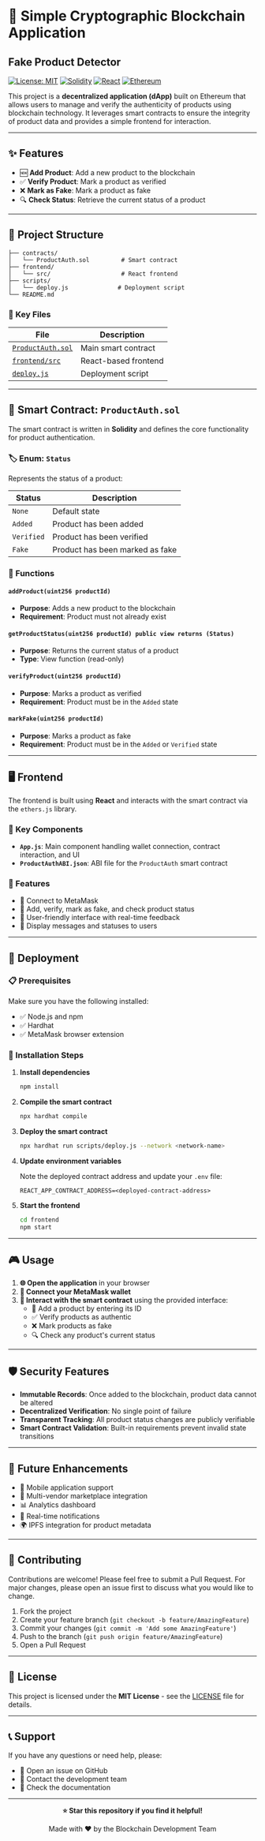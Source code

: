 # 🔐 Simple Cryptographic Blockchain Application
## Fake Product Detector

[![License: MIT](https://img.shields.io/badge/License-MIT-yellow.svg)](https://opensource.org/licenses/MIT)
[![Solidity](https://img.shields.io/badge/Solidity-%5E0.8.0-blue)](https://soliditylang.org/)
[![React](https://img.shields.io/badge/React-18.0+-61DAFB)](https://reactjs.org/)
[![Ethereum](https://img.shields.io/badge/Ethereum-Blockchain-627EEA)](https://ethereum.org/)

This project is a **decentralized application (dApp)** built on Ethereum that allows users to manage and verify the authenticity of products using blockchain technology. It leverages smart contracts to ensure the integrity of product data and provides a simple frontend for interaction.

---

## ✨ Features

- 🆕 **Add Product**: Add a new product to the blockchain
- ✅ **Verify Product**: Mark a product as verified
- ❌ **Mark as Fake**: Mark a product as fake
- 🔍 **Check Status**: Retrieve the current status of a product

---

## 📁 Project Structure

```
├── contracts/
│   └── ProductAuth.sol         # Smart contract
├── frontend/
│   └── src/                    # React frontend
├── scripts/
│   └── deploy.js              # Deployment script
└── README.md
```

### 🔑 Key Files

| File | Description |
|------|-------------|
| [`ProductAuth.sol`](contracts/ProductAuth.sol) | Main smart contract |
| [`frontend/src`](frontend/src) | React-based frontend |
| [`deploy.js`](scripts/deploy.js) | Deployment script |

---

## 📜 Smart Contract: `ProductAuth.sol`

The smart contract is written in **Solidity** and defines the core functionality for product authentication.

### 🏷️ Enum: `Status`

Represents the status of a product:

| Status | Description |
|--------|-------------|
| `None` | Default state |
| `Added` | Product has been added |
| `Verified` | Product has been verified |
| `Fake` | Product has been marked as fake |

### 🔧 Functions

#### `addProduct(uint256 productId)`
- **Purpose**: Adds a new product to the blockchain
- **Requirement**: Product must not already exist

#### `getProductStatus(uint256 productId) public view returns (Status)`
- **Purpose**: Returns the current status of a product
- **Type**: View function (read-only)

#### `verifyProduct(uint256 productId)`
- **Purpose**: Marks a product as verified
- **Requirement**: Product must be in the `Added` state

#### `markFake(uint256 productId)`
- **Purpose**: Marks a product as fake
- **Requirement**: Product must be in the `Added` or `Verified` state

---

## 🖥️ Frontend

The frontend is built using **React** and interacts with the smart contract via the `ethers.js` library.

### 🧩 Key Components

- **`App.js`**: Main component handling wallet connection, contract interaction, and UI
- **`ProductAuthABI.json`**: ABI file for the `ProductAuth` smart contract

### 🎯 Features

- 🦊 Connect to MetaMask
- 🔄 Add, verify, mark as fake, and check product status
- 📱 User-friendly interface with real-time feedback
- 💬 Display messages and statuses to users

---

## 🚀 Deployment

### 📋 Prerequisites

Make sure you have the following installed:

- ✅ Node.js and npm
- ✅ Hardhat
- ✅ MetaMask browser extension

### 📝 Installation Steps

1. **Install dependencies**
   ```bash
   npm install
   ```

2. **Compile the smart contract**
   ```bash
   npx hardhat compile
   ```

3. **Deploy the smart contract**
   ```bash
   npx hardhat run scripts/deploy.js --network <network-name>
   ```

4. **Update environment variables**
   
   Note the deployed contract address and update your `.env` file:
   ```env
   REACT_APP_CONTRACT_ADDRESS=<deployed-contract-address>
   ```

5. **Start the frontend**
   ```bash
   cd frontend
   npm start
   ```

---

## 🎮 Usage

1. **🌐 Open the application** in your browser
2. **🔗 Connect your MetaMask wallet**
3. **🎯 Interact with the smart contract** using the provided interface:
   - 📝 Add a product by entering its ID
   - ✅ Verify products as authentic
   - ❌ Mark products as fake
   - 🔍 Check any product's current status

---

## 🛡️ Security Features

- **Immutable Records**: Once added to the blockchain, product data cannot be altered
- **Decentralized Verification**: No single point of failure
- **Transparent Tracking**: All product status changes are publicly verifiable
- **Smart Contract Validation**: Built-in requirements prevent invalid state transitions

---

## 🔮 Future Enhancements

- 📱 Mobile application support
- 🏪 Multi-vendor marketplace integration
- 📊 Analytics dashboard
- 🔔 Real-time notifications
- 🌍 IPFS integration for product metadata

---

## 🤝 Contributing

Contributions are welcome! Please feel free to submit a Pull Request. For major changes, please open an issue first to discuss what you would like to change.

1. Fork the project
2. Create your feature branch (`git checkout -b feature/AmazingFeature`)
3. Commit your changes (`git commit -m 'Add some AmazingFeature'`)
4. Push to the branch (`git push origin feature/AmazingFeature`)
5. Open a Pull Request

---

## 📄 License

This project is licensed under the **MIT License** - see the [LICENSE](LICENSE) file for details.

---

## 📞 Support

If you have any questions or need help, please:

- 🐛 Open an issue on GitHub
- 📧 Contact the development team
- 📖 Check the documentation

---

<div align="center">

**⭐ Star this repository if you find it helpful!**

Made with ❤️ by the Blockchain Development Team

</div>